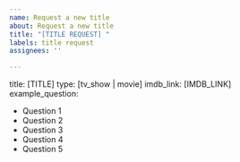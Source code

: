 ```yaml
---
name: Request a new title
about: Request a new title
title: "[TITLE REQUEST] "
labels: title request
assignees: ''

---
```


title: [TITLE]
type: [tv_show | movie]
imdb_link: [IMDB_LINK]
example_question:
  - Question 1
  - Question 2
  - Question 3
  - Question 4
  - Question 5
